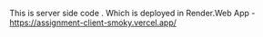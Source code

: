 This is server side code . Which is deployed in Render.Web App - https://assignment-client-smoky.vercel.app/
